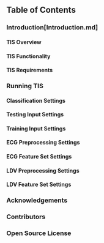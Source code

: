 ## Table of Contents

### Introduction[Introduction.md]

#### TIS Overview

#### TIS Functionality

#### TIS Requirements

### Running TIS

#### Classification Settings

#### Testing Input Settings

#### Training Input Settings

#### ECG Preprocessing Settings

#### ECG Feature Set Settings

#### LDV Preprocessing Settings

#### LDV Feature Set Settings

### Acknowledgements

### Contributors

### Open Source License
